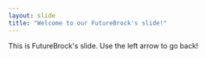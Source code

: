 ```yaml
---
layout: slide
title: "Welcome to our FutureBrock's slide!"
---
```

This is FutureBrock's slide.
Use the left arrow to go back!
